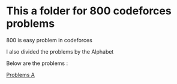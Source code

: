 # This a folder for 800 codeforces problems

800 is easy problem in codeforces

I also divided the problems by the Alphabet

Below are the problems :

[Problems A](https://github.com/haikalrfli11/Codeforces/tree/da19861f771e2c952c25082f1fda45cb6053c664/800/Problem%20A)



